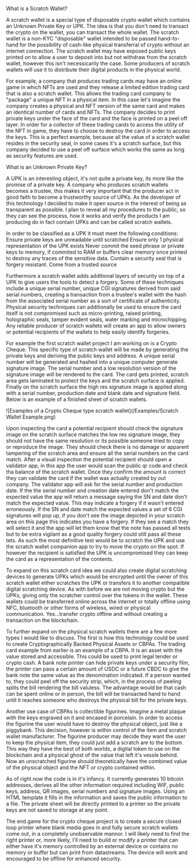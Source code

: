 What is a Scratch Wallet?

A scratch wallet is a special type of disposable crypto wallet which contains an Unknown Private Key or UPK. The idea is that you don't need to transact the crypto on the wallet, you can transact the whole wallet. The scratch wallet is a non-KYC "disposable" wallet intended to be passed hand-to-hand for the possibility of cash-like physical transferral of crypto without an internet connection. The scratch wallet may have exposed public keys printed on to allow a user to deposit into but not withdraw from the scratch wallet, however this isn't necessicarily the case. Some producers of scratch wallets will use it to distribute their digital products in the physical world. 

For example, a company that produces trading cards may have an online game in which NFTs are used and they release a limited edition trading card that is also a scratch wallet. This allows the trading card company to "package" a unique NFT in a physical item. In this case let's imagine the company creates a physical and NFT version of the same card and makes an identical number of cards and NFTs. The company decides to print private keys under the face of the card and the face is printed on a peel off layer. In order for a collector of these trading cards to access the utility of the NFT in game, they have to choose to destroy the card in order to access the keys. This is a perfect example, because all the value of a scratch wallet resides in the security seal, in some cases it's a scratch surface, but this company decided to use a peel off surface which works the same as long as security features are used.

What is an Unknown Private Key?

A UPK is an interesting object, it's not quite a private key, its more like the promise of a private key. A company who produces scratch wallets becomes a trustee, this makes it very important that the producer act in good faith to become a trustworthy source of UPKs. As the developer of this technology I decided to make it open source in the interest of being as transparent as possible. I plan to reveal all my procedures to the public, so they can see the process, how it works and verify the products I am producing do in fact contain UPKs and can be called scratch wallets. 

In order to be classified as a UPK it must meet the following conditions:
Ensure private keys are unreadable until scratched
Ensure only 1 physical representation of the UPK exists
Never commit the seed phrase or private keys to memory, if commited to RAM or buffers clear memory once printed to destroy any traces of the sensitive data.
Contain a security seal that is forgery resistant. 
Come from a trusted source

Furthermore a scratch wallet adds additional layers of security on top of a UPK to give users the tools to detect a forgery. Some of these techniques include a unique serial number, unique CGI signatures derived from said serial numbers, creating a transaction from a trustee's wallet with the hash from the associated serial number as a sort of certificate of authenticity. Physical security techniques can additionally be used to ensure the card itself is not compromised such as micro-printing, raised printing, holographic seals, tamper evident seals, water marking and microchipping. Any reliable producer of scratch wallets will create an app to allow owners or potential recipients of the wallets to help easily identify forgeries.

For example the first scratch wallet project I am working on is a Crypto Cheque. This specific type of scratch wallet will be made by generating  the private keys and deriving the public keys and address. A unique serial number will be generated and hashed into a unique computer generate signature image. The serial number and a low resolution version of the signature image will be rendered to the card. The card gets printed, scratch area gets laminated to protect the keys and the scratch surface is applied. Finally on the scratch surface the high res signature image is applied along with a serial number, production date and blank date and signature field. Below is an example of a finished sheet of scratch wallets.

![Examples of a Crypto Cheque type scratch wallet](/Examples/Scratch Wallet Example.png)

Upon inspecting the card a potential recipient should check the signature image on the scratch surface matches the low res signature image, they should not have the same resolution or its possible someone tried to copy or reproduce the image. They should check there is no damage or apparent tampering of the scratch area and ensure all the serial numbers on the card match. After a visual inspection the potential recipient should open a validator app, in this app the user would scan the public qr code and check tha balance of the scratch wallet. Once they confirm the amount is correct they can validate the card if the wallet was actually created by out company. The validator app will ask for the serial number and production date. If the the serial number and creation date entered don't match the expected value the app will return a message saying the SN and date don't match the expected value. This may indicate a forgery if it wasn't entered erroneously. If the SN and date match the expected values a set of 6 CGI signatures will pop up, if you don't see the image depicted in your scratch area on this page this indicates you have a forgery. If they see a match they will select it and the app will let them know that the note has passed all tests but to be extra vigilant as a good quality forgery could still pass all these tets. As such the most definitive test would be to scratch the UPK and use the scratch wallet companion app to try to move the crypto on the spot. If however the recipient is satisfied the UPK is uncompromised they can keep the card as a representation of the contents.

To expand on this scratch card idea we could also create digital scratching devices to generate UPKs which would be encrypted until the owner of this scratch wallet either scratches the UPK or transfers it to another compatible digital scratching device. As with before we are not moving crypto but the UPKs, giving only the scratcher control over the tokens in the wallet. These wallets could be transferred online across the internet or totally offline using NFC, bluetooth or other forms of wireless, wired or physical communication. Yes...transfer crypto offline and without creating a transaction on the blockchain.

To further expand on the physical scratch wallets there are a few more types I would like to discuss. The first is how this technology could be used to create Cryptographically Backed Physical Assets or CBPAs. The trading card example from earlier is an example of a CBPA. It is an asset with the value stored and accessible. This could be used to print legal tender or crypto cash. A bank note printer can hide private keys under a security film, the printer can pass a certain amount of USDC or a future CBDC to give the bank note the same value as the denomination indicated. If a person wanted to, they could peel off the security strip, which, in the process of peeling splits the bill rendering the bill valuless. The advantage would be that cash can be spent online or in person, the bill will be transacted hand to hand until it reaches someone who destroys the physical bill for the private keys.

Another use case of CBPAs is collectible figurines. Imagine a metal plaque with the keys engraved on it and encased in porcelain. In order to access the figurine the user would have to destroy the physical object, just like a piggybank. This decision, however is within control of the item and scratch wallet manufacturer. The figurine producer may decide they want the user to keep the physical item, they could just add a scratch are to the bottom. This way they have the best of both worlds, a digital token to use on the blockchain and a physical ghost of the value that left it's vessle behind. Now an unscratched figurine should theoretically have the combined value of the physical object and the NFT or crypto contained within.

As of right now the code is in it's infancy. It currently generates 10 bitcoin addresses, derives all the other information required including WIF, public keys, address, QR images, serial numbers and signature images. Using an HTML template it fills in the information and saves the public information to a file. The private sheet will be directly printed to a printer so the private keys are not saved to storage at any point.

The end game for the crypto cheque project is to create a secure closed loop printer where blank media goes in and fully secure scratch wallets come out, in a completely unobservable mannor. I will likely need to find the right printer or, more likely, I'll need to build or modify a printer that can either have it's memory controlled by an external device or contains no memory or buffer but can print from datastreams. The device will work and encouraged to be offline for enhanced security. 
